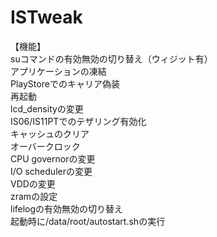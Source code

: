 ISTweak
=======

【機能】  
suコマンドの有効無効の切り替え（ウィジット有）  
アプリケーションの凍結  
PlayStoreでのキャリア偽装  
再起動  
lcd_densityの変更  
IS06/IS11PTでのテザリング有効化  
キャッシュのクリア  
オーバークロック  
CPU governorの変更  
I/O schedulerの変更  
VDDの変更  
zramの設定  
lifelogの有効無効の切り替え  
起動時に/data/root/autostart.shの実行
